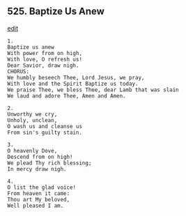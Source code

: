 
## 525.  Baptize Us Anew
[edit](https://docs.google.com/document/d/1m_eEtPxrTHrYOeveqj%2DKp6esGaitkW7e/edit?mode=html)



    1.
    Baptize us anew 
    With power from on high,
    With love, O refresh us! 
    Dear Savior, draw nigh.
    CHORUS:
    We humbly beseech Thee, Lord Jesus, we pray,
    With love and the Spirit Baptize us today.
    We praise Thee, we bless Thee, dear Lamb that was slain
    We laud and adore Thee, Amen and Amen.

    2.
    Unworthy we cry, 
    Unholy, unclean,
    O wash us and cleanse us 
    From sin's guilty stain.

    3.
    O heavenly Dove, 
    Descend from on high!
    We plead Thy rich blessing; 
    In mercy draw nigh.

    4.
    O list the glad voice! 
    From heaven it came:
    Thou art My beloved, 
    Well pleased I am.
